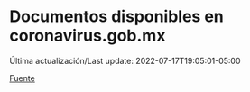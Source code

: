 # Documentos disponibles en coronavirus.gob.mx

Última actualización/Last update: 2022-07-17T19:05:01-05:00

 [Fuente](https://coronavirus.gob.mx/)
